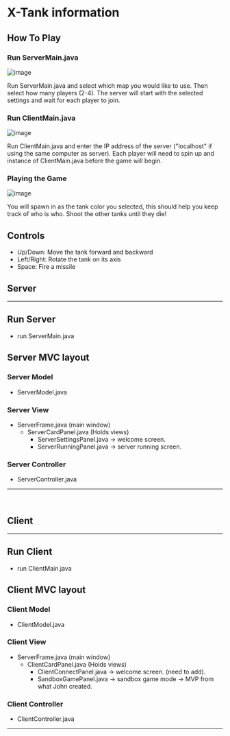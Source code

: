 # X-Tank information

## How To Play
### Run ServerMain.java

![image](https://user-images.githubusercontent.com/32590397/201498782-1faa501e-c07a-4e31-9f9c-43a21bf4efe4.png)

Run ServerMain.java and select which map you would like to use. Then select how many players (2-4).
The server will start with the selected settings and wait for each player to join.

### Run ClientMain.java

![image](https://user-images.githubusercontent.com/32590397/201498846-946aead0-a8c7-4b2b-9105-ea89d50b6708.png)

Run ClientMain.java and enter the IP address of the server ("localhost" if using the same computer as server).
Each player will need to spin up and instance of ClientMain.java before the game will begin.

### Playing the Game

![image](https://user-images.githubusercontent.com/32590397/201501461-b4f9c80c-266f-445f-8c1d-b81c525f66cd.png)

You will spawn in as the tank color you selected, this should help you keep track of who is who. Shoot the other tanks until they die!

## Controls
- Up/Down:     Move the tank forward and backward
- Left/Right:  Rotate the tank on its axis
- Space:       Fire a missile

## Server

***

## Run Server

- run ServerMain.java

## Server MVC layout

### Server Model

- ServerModel.java

### Server View

- ServerFrame.java (main window)
  - ServerCardPanel.java (Holds views)
    - ServerSettingsPanel.java -> welcome screen.
    - ServerRunningPanel.java -> server running screen.

### Server Controller

- ServerController.java

***

</br>

## Client

***

## Run Client

- run ClientMain.java

## Client MVC layout

### Client Model

- ClientModel.java

### Client View

- ServerFrame.java (main window)
  - ClientCardPanel.java (Holds views)
    - ClientConnectPanel.java -> welcome screen. (need to add).
    - SandboxGamePanel.java -> sandbox game mode -> MVP from what John created.

### Client Controller

- ClientController.java

***
